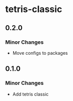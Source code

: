 # tetris-classic

## 0.2.0

### Minor Changes

- Move configs to packages

## 0.1.0

### Minor Changes

- Add tetris classic
